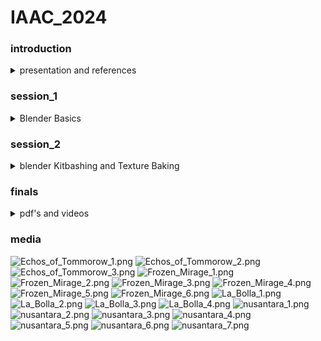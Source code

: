 # IAAC_2024


### introduction
<details>
<summary> presentation and references </summary>
### Presentation
- [Download Presentation PDF](./presentation/collapse.pdf)

### References
- [Reference 1](./references/23_24_MAA01_COLLAPSE!_Seminar_Full_Syllabus.pdf)
- [Reference 2](./references/A_Bestiary_of_the_Anthropocene_EXCERPT.pdf)
- [Reference 3](./references/Benjamin_Labatut_When_we_cease_to_understand_the_world_Prussian_Blue.pdf)
- [Reference 4](./references/Morton_Timothy-Ecology-After-Capitalism.pdf)
- [Reference 5](./references/Young+&+Ayata_The+Estranged+Object_X.pdf)

</details>



### session_1
<details>
  <summary>Blender Basics</summary>
  
  ## Shortcuts
  - **Select:** Right or left click
  - **Select all:** A
  - **Multiple objects can be selected with holding Shift**
  - **Move selection:** G
  - **Scale selection:** S
  - **Rotate selection:** R
  - **Move, scale, rotate along axis:** e.g., G X 90, R Y 10, S Z 2
  - **Use middle mouse button to control the axis during transformations**

  ## Edit Mode
  - **Enter edit mode:** Tab
  - **Switch selection mode:** 1 (vertices), 2 (edges), 3 (primitives)
  - **Enable proportional editing for manipulating geometry with a falloff radius**

  ## Adding Elements
  - **Add geometry, lights, cameras, etc.:** Shift + A

  ## Move Selection to Center
  1. **Shift + S -> Cursor to World Origin**
  2. **Shift + S -> Selection to Cursor**

  ## Render Engines
  Blender natively supports two rendering engines: Cycles and EEVEE.
  - **Cycles:** Pathtracer for photorealistic images, slower but with great camera options.
  - **EEVEE:** Game engine for fast results.
</details>

### session_2

<details>
  <summary>blender Kitbashing and Texture Baking</summary>
  the video files can be found under "./courses/session_2"  
  The recording can be found: [Session 02 Recording](https://www.youtube.com/watch?v=E3SfIc2mfdo)

  ## Kitbashing
  - Copy a few kitbash pieces found under `./session_2/kitbash_x.blend` and paste them into an empty Blender file. The easiest way is to open two Blender instances and use "Ctrl+C" and "Ctrl+V" to paste into a new scene.
  - Select all objects and place them into the center of the scene with "Shift+S" -> Selection to Cursor.
  - Make a composition with the geometry.
  - Join the objects into one. Select all objects and press "Ctrl+J".

  ## Texture Painting
  - Unwrap the object by going into edit mode ("Tab") and then "U" -> "Smart UV Project".
  - Select the model and delete all corresponding materials. Do this by deleting the materials under "Material Properties".
  - Select the object and make a new diffuse material in the material editor, and add an image texture (with alpha set to 0).
  - Go into "Texture Paint" mode and see if you can paint with a color on the model.
  - When this works, open up a texture (`session_2/graffiti_textures/..`) under texture properties.
  - Under "Active Tool and Workspace Settings," change the tiling method to "Stencil". Now, a texture overlay should appear in the Blender viewport.
  - Using "Ctrl+Right Click," "Right Click," "Shift+Right Click," you can control the texture scale, location, and rotation.

  ## Texture Baking
  - If you are happy with your texture paint, we can now bake this texture. Baking a texture means that all light information is embedded into a texture. This means that the engine does not need to calculate the lights in real-time, which speeds up frames. This is as much a positive as it is a negative in some scenarios.
  - To bake a texture:
    - Select your model, open the material editor.
    - Add a new image texture, set the name and resolution.
    - Make sure to select the texture.
    - Under render properties, make sure you have set a low render sample size and press bake.
  - Export both your baked texture and your 3D model.
  - Now you can load them into the project folder in Unreal Engine.
</details>

### finals
<details>
<summary>pdf's and videos</summary>
#### pdf's  
- [Echoes of Tomorrow](echoes_of_tomorrow_presentation.pdf)
- [Frozen Mirage](FROZEN_MIRAGE_Presentation.pdf)
- [La Bolla](La_Bolla_presentation.pdf)
- [Nusantara Forever](Nusantara_Forever_presentation.pdf)
- [Quantum Uncanny](echoes_of_tomorrow_presentation.pdf)
#### Videos
- [Echoes of Tomorrow Video](https://www.youtube.com/watch?v=enLK4b4DlBM)
- [Frozen Mirage Video](https://www.youtube.com/watch?v=dqVMF4jefiM)
- [La Bolla Video](https://www.youtube.com/watch?v=mHTtsJVZex8)
- [Nusantara Forever Video](https://www.youtube.com/watch?v=xClTBWFXPEc)
- Quantum Uncanny Video link not available

</details>


### media


![Echos_of_Tommorow_1.png](./media/Echos_of_Tommorow_1.png)
![Echos_of_Tommorow_2.png](./media/Echos_of_Tommorow_2.png)
![Echos_of_Tommorow_3.png](./media/Echos_of_Tommorow_3.png)
![Frozen_Mirage_1.png](./media/Frozen_Mirage_1.png)
![Frozen_Mirage_2.png](./media/Frozen_Mirage_2.png)
![Frozen_Mirage_3.png](./media/Frozen_Mirage_3.png)
![Frozen_Mirage_4.png](./media/Frozen_Mirage_4.png)
![Frozen_Mirage_5.png](./media/Frozen_Mirage_5.png)
![Frozen_Mirage_6.png](./media/Frozen_Mirage_6.png)
![La_Bolla_1.png](./media/La_Bolla_1.png)
![La_Bolla_2.png](./media/La_Bolla_2.png)
![La_Bolla_3.png](./media/La_Bolla_3.png)
![La_Bolla_4.png](./media/La_Bolla_4.png)
![nusantara_1.png](./media/nusantara_1.png)
![nusantara_2.png](./media/nusantara_2.png)
![nusantara_3.png](./media/nusantara_3.png)
![nusantara_4.png](./media/nusantara_4.png)
![nusantara_5.png](./media/nusantara_5.png)
![nusantara_6.png](./media/nusantara_6.png)
![nusantara_7.png](./media/nusantara_7.png)











